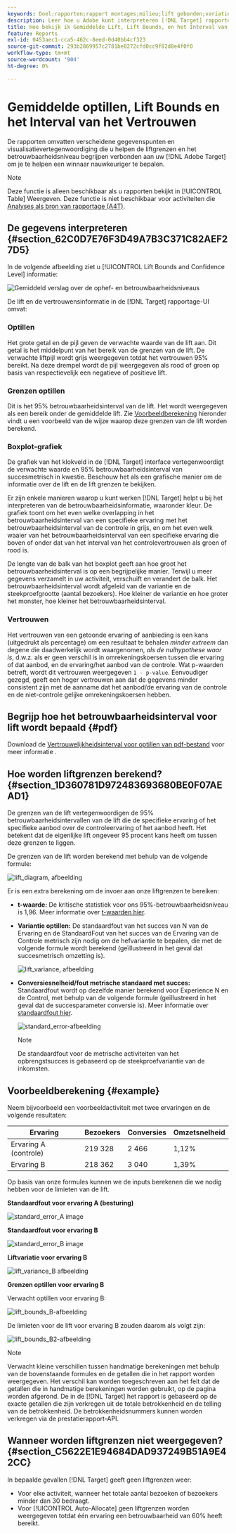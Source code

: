 ```yaml
---
keywords: Doel;rapporten;rapport montages;milieu;lift gebonden;variatie;vertrouwen;controle
description: Leer hoe u Adobe kunt interpreteren [!DNL Target] rapporten, die gegevenspunten en visualisatievertegenwoordiging omvatten om u te helpen de liftgrenzen en het betrouwbaarheidsniveau van uw activiteiten begrijpen.
title: Hoe bekijk ik Gemiddelde Lift, Lift Bounds, en het Interval van het Vertrouwen?
feature: Reports
exl-id: 0453aec1-cca5-462c-8eed-0d40bb4cf323
source-git-commit: 293b2869957c2781be8272cfd0cc9f82d8e4f0f0
workflow-type: tm+mt
source-wordcount: '904'
ht-degree: 0%

---
```


# Gemiddelde optillen, Lift Bounds en het Interval van het Vertrouwen

De rapporten omvatten verscheidene gegevenspunten en visualisatievertegenwoordiging die u helpen de liftgrenzen en het betrouwbaarheidsniveau begrijpen verbonden aan uw [!DNL Adobe Target] om je te helpen een winnaar nauwkeuriger te bepalen.

>[!NOTE]
>
>Deze functie is alleen beschikbaar als u rapporten bekijkt in [!UICONTROL Table] Weergeven. Deze functie is niet beschikbaar voor activiteiten die [Analyses als bron van rapportage (A4T)](/help/main/c-integrating-target-with-mac/a4t/a4t.md#concept_7540C8C04259434AB6EE33B09F47A1DE).

## De gegevens interpreteren {#section_62C0D7E76F3D49A7B3C371C82AEF27D5}

In de volgende afbeelding ziet u [!UICONTROL Lift Bounds and Confidence Level] informatie:

![Gemiddeld verslag over de ophef- en betrouwbaarheidsniveaus](/help/main/c-reports/c-report-settings/assets/lift-screenshot-new.png)

De lift en de vertrouwensinformatie in de [!DNL Target] rapportage-UI omvat:

### Optillen

Het grote getal en de pijl geven de verwachte waarde van de lift aan. Dit getal is het middelpunt van het bereik van de grenzen van de lift. De verwachte liftpijl wordt grijs weergegeven totdat het vertrouwen 95% bereikt. Na deze drempel wordt de pijl weergegeven als rood of groen op basis van respectievelijk een negatieve of positieve lift.

### Grenzen optillen

Dit is het 95% betrouwbaarheidsinterval van de lift. Het wordt weergegeven als een bereik onder de gemiddelde lift. Zie [Voorbeeldberekening](#example) hieronder vindt u een voorbeeld van de wijze waarop deze grenzen van de lift worden berekend.

### Boxplot-grafiek

De grafiek van het klokveld in de [!DNL Target] interface vertegenwoordigt de verwachte waarde en 95% betrouwbaarheidsinterval van succesmetrisch in kwestie. Beschouw het als een grafische manier om de informatie over de lift en de lift grenzen te bekijken.

Er zijn enkele manieren waarop u kunt werken [!DNL Target] helpt u bij het interpreteren van de betrouwbaarheidsinformatie, waaronder kleur. De grafiek toont om het even welke overlapping in het betrouwbaarheidsinterval van een specifieke ervaring met het betrouwbaarheidsinterval van de controle in grijs, en om het even welk waaier van het betrouwbaarheidsinterval van een specifieke ervaring die boven of onder dat van het interval van het controlevertrouwen als groen of rood is.

De lengte van de balk van het boxplot geeft aan hoe groot het betrouwbaarheidsinterval is op een begrijpelijke manier. Terwijl u meer gegevens verzamelt in uw activiteit, verschuift en verandert de balk. Het betrouwbaarheidsinterval wordt afgeleid van de variantie en de steekproefgrootte (aantal bezoekers). Hoe kleiner de variantie en hoe groter het monster, hoe kleiner het betrouwbaarheidsinterval.

### Vertrouwen

Het vertrouwen van een getoonde ervaring of aanbieding is een kans (uitgedrukt als percentage) om een resultaat te behalen _minder extreem_ dan degene die daadwerkelijk wordt waargenomen, _als de nulhypothese waar is_, d.w.z. als er geen verschil is in omrekeningskoersen tussen die ervaring of dat aanbod, en de ervaring/het aanbod van de controle. Wat p-waarden betreft, wordt dit vertrouwen weergegeven `1 - p-value`. Eenvoudiger gezegd, geeft een hoger vertrouwen aan dat de gegevens minder consistent zijn met de aanname dat het aanbod/de ervaring van de controle en de niet-controle gelijke omrekeningskoersen hebben.

## Begrijp hoe het betrouwbaarheidsinterval voor lift wordt bepaald {#pdf}

Download de [Vertrouwelijkheidsinterval voor optillen van pdf-bestand](/help/main/assets/confidence_interval_lift.pdf) voor meer informatie .

## Hoe worden liftgrenzen berekend? {#section_1D360781D972483693680BE0F07AEAD1}

De grenzen van de lift vertegenwoordigen de 95% betrouwbaarheidsintervallen van de lift die de specifieke ervaring of het specifieke aanbod over de controleervaring of het aanbod heeft. Het betekent dat de eigenlijke lift ongeveer 95 procent kans heeft om tussen deze grenzen te liggen.

De grenzen van de lift worden berekend met behulp van de volgende formule:

![lift_diagram, afbeelding](assets/lift_diagram.png)

Er is een extra berekening om de invoer aan onze liftgrenzen te bereiken:

* **t-waarde:** De kritische statistiek voor ons 95%-betrouwbaarheidsniveau is 1,96. Meer informatie over [t-waarden hier](https://en.wikipedia.org/wiki/T-statistic).
* **Variantie optillen:** De standaardfout van het succes van N van de Ervaring en de StandaardFout van het succes van de Ervaring van de Controle metrisch zijn nodig om de hefvariantie te bepalen, die met de volgende formule wordt berekend (geïllustreerd in het geval dat succesmetrisch omzetting is).

   ![lift_variance, afbeelding](assets/lift_variance.png)

* **Conversiesnelheid/fout metrische standaard met succes:** Standaardfout wordt op dezelfde manier berekend voor Experience N en de Control, met behulp van de volgende formule (geïllustreerd in het geval dat de succesparameter conversie is). Meer informatie over [standaardfout hier](https://en.wikipedia.org/wiki/Standard_error).

   ![standard_error-afbeelding](assets/standard_error.png)

   >[!NOTE]
   >
   >De standaardfout voor de metrische activiteiten van het opbrengstsucces is gebaseerd op de steekproefvariantie van de inkomsten.

## Voorbeeldberekening {#example}

Neem bijvoorbeeld een voorbeeldactiviteit met twee ervaringen en de volgende resultaten:

| Ervaring | Bezoekers | Conversies | Omzetsnelheid |
|--- |--- |--- |--- |
| Ervaring A (controle) | 219 328 | 2 466 | 1,12% |
| Ervaring B | 218 362 | 3 040 | 1,39% |

Op basis van onze formules kunnen we de inputs berekenen die we nodig hebben voor de limieten van de lift.

**Standaardfout voor ervaring A (besturing)**

![standard_error_A image](assets/standard_error_A.png)

**Standaardfout voor ervaring B**

![standard_error_B image](assets/standard_error_B.png)

**Liftvariatie voor ervaring B**

![lift_variance_B afbeelding](assets/lift_variance_B.png)

**Grenzen optillen voor ervaring B**

Verwacht optillen voor ervaring B:

![lift_bounds_B-afbeelding](assets/lift_bounds_B.png)

De limieten voor de lift voor ervaring B zouden daarom als volgt zijn:

![lift_bounds_B2-afbeelding](assets/lift_bounds_B2.png)

>[!NOTE]
>
>Verwacht kleine verschillen tussen handmatige berekeningen met behulp van de bovenstaande formules en de getallen die in het rapport worden weergegeven. Het verschil kan worden toegeschreven aan het feit dat de getallen die in handmatige berekeningen worden gebruikt, op de pagina worden afgerond. De in de [!DNL Target] het rapport is gebaseerd op de exacte getallen die zijn verkregen uit de totale betrokkenheid en de telling van de betrokkenheid. De betrokkenheidsnummers kunnen worden verkregen via de prestatierapport-API.

## Wanneer worden liftgrenzen niet weergegeven? {#section_C5622E1E94684DAD937249B51A9E42CC}

In bepaalde gevallen [!DNL Target] geeft geen liftgrenzen weer:

* Voor elke activiteit, wanneer het totale aantal bezoeken of bezoekers minder dan 30 bedraagt.
* Voor [!UICONTROL Auto-Allocate] geen liftgrenzen worden weergegeven totdat één ervaring een betrouwbaarheid van 60% heeft bereikt.
